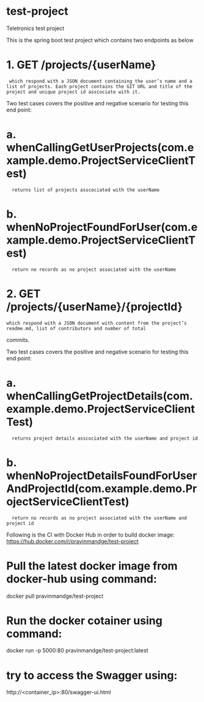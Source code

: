 # test-project
Teletronics test project

This is the spring boot test project which contains two endpoints as below

# 1. GET /projects/{userName}
     which respond with a JSON document containing the user’s name and a list of projects. Each project contains the GIT URL and title of the project and unique project id asscociate with it.
     
Two test cases covers the positive and negative scenario for testing this end point:
  # a. whenCallingGetUserProjects(com.example.demo.ProjectServiceClientTest) 
      returns list of projects asscociated with the userName
  # b. whenNoProjectFoundForUser(com.example.demo.ProjectServiceClientTest)
      return no records as no project associated with the userName


# 2. GET /projects/{userName}/{projectId}
    which respond with a JSON document with content from the project’s readme.md, list of contributors and number of total
commits.

Two test cases covers the positive and negative scenario for testing this end point:
  # a. whenCallingGetProjectDetails(com.example.demo.ProjectServiceClientTest)
      returns project details asscociated with the userName and project id
  # b. whenNoProjectDetailsFoundForUserAndProjectId(com.example.demo.ProjectServiceClientTest)
      return no records as no project associated with the userName and project id

Following is the CI with Docker Hub in order to build docker image:
https://hub.docker.com/r/pravinmandge/test-project

# Pull the latest docker image from docker-hub using command:
docker pull pravinmandge/test-project

# Run the docker cotainer using command:
docker run -p 5000:80 pravinmandge/test-project:latest

# try to access the Swagger using:
http://<container_ip>:80/swagger-ui.html
